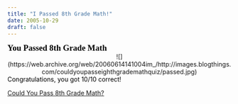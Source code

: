 ```yaml
---
title: "I Passed 8th Grade Math!"
date: 2005-10-29
draft: false
---
```

<font face="Georgia, Times New Roman, Times, serif" style="color:black; font-size: 14pt;">
<strong>You Passed 8th Grade Math</strong>
</font>                                    
<center>![](https://web.archive.org/web/20060614141004im_/http://images.blogthings.com/couldyoupasseighthgrademathquiz/passed.jpg)</center>

<font color="#000000">
Congratulations, you got 10/10 correct!
</font>

[Could You Pass 8th Grade Math?](https://web.archive.org/web/20060614141004/http://www.blogthings.com/couldyoupasseighthgrademathquiz/)	